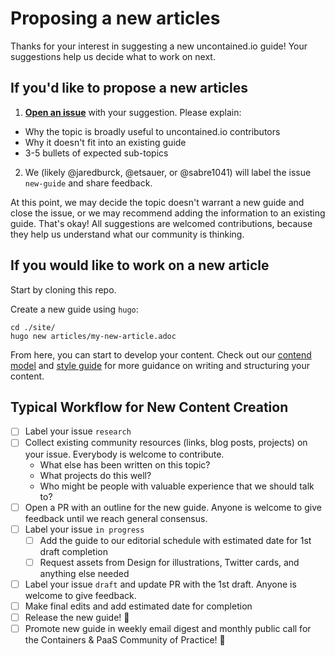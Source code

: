 # Proposing a new articles

Thanks for your interest in suggesting a new uncontained.io guide! Your suggestions help us decide what to work on next.

## If you'd like to propose a new articles

1. **[Open an issue](https://github.com/redhat-cop/uncontained.io/issues)** with your suggestion. Please explain:
  * Why the topic is broadly useful to uncontained.io contributors
  * Why it doesn't fit into an existing guide
  * 3-5 bullets of expected sub-topics
2. We (likely @jaredburck, @etsauer, or @sabre1041) will label the issue ```new-guide``` and share feedback.

At this point, we may decide the topic doesn't warrant a new guide and close the issue, or we may recommend adding the information to an existing guide. That's okay! All suggestions are welcomed contributions, because they help us understand what our community is thinking.

## If you would like to work on a new article

Start by cloning this repo.

Create a new guide using `hugo`:

```
cd ./site/
hugo new articles/my-new-article.adoc
```

From here, you can start to develop your content. Check out our [contend model](./content_model.md) and [style guide](./style_guide.md) for more guidance on writing and structuring your content.

## Typical Workflow for New Content Creation

- [ ] Label your issue ```research```
- [ ] Collect existing community resources (links, blog posts, projects) on your issue. Everybody is welcome to contribute.
  * What else has been written on this topic?
  * What projects do this well?
  * Who might be people with valuable experience that we should talk to?
- [ ] Open a PR with an outline for the new guide. Anyone is welcome to give feedback until we reach general consensus.
- [ ] Label your issue ```in progress```
  - [ ] Add the guide to our editorial schedule with estimated date for 1st draft completion
  - [ ] Request assets from Design for illustrations, Twitter cards, and anything else needed
- [ ] Label your issue ```draft``` and update PR with the 1st draft. Anyone is welcome to give feedback.
- [ ] Make final edits and add estimated date for completion
- [ ] Release the new guide! 🎉
- [ ] Promote new guide in weekly email digest and monthly public call for the Containers & PaaS Community of Practice! 🎉
